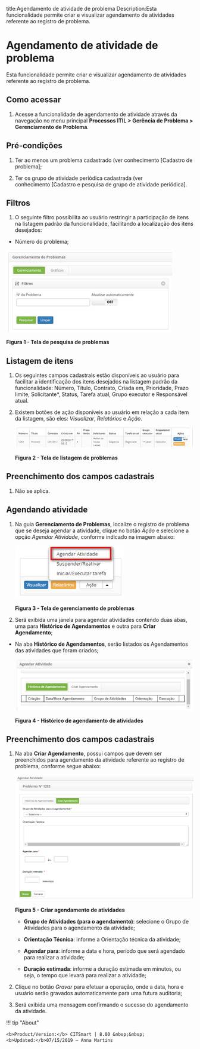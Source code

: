 title:Agendamento de atividade de problema
Description:Esta funcionalidade permite criar e visualizar agendamento de atividades referente ao registro de problema.

# Agendamento de atividade de problema

Esta funcionalidade permite criar e visualizar agendamento de atividades
referente ao registro de problema.

Como acessar
------------

1.  Acesse a funcionalidade de agendamento de atividade através da navegação no
    menu principal **Processos ITIL > Gerência de Problema > Gerenciamento de Problema**.

Pré-condições
-------------

1.  Ter ao menos um problema cadastrado (ver conhecimento [Cadastro de
    problema];

2.  Ter os grupo de atividade periódica cadastrada (ver conhecimento [Cadastro e
    pesquisa de grupo de atividade periódica].

Filtros
-------

1.  O seguinte filtro possibilita ao usuário restringir a participação de itens
    na listagem padrão da funcionalidade, facilitando a localização dos itens
    desejados:

   -  Número do problema;

   ![Criar](images/schedule-activity-1.png)

   **Figura 1 - Tela de pesquisa de problemas**

Listagem de itens
-----------------

1.  Os seguintes campos cadastrais estão disponíveis ao usuário para facilitar a
    identificação dos itens desejados na listagem padrão da
    funcionalidade: Número, Título, Contrato, Criada em, Prioridade, Prazo
    limite, Solicitante*, Status, Tarefa atual, Grupo
    executor e Responsável atual.

2.  Existem botões de ação disponíveis ao usuário em relação a cada item da
    listagem, são eles: *Visualizar*, *Relatórios* e *Ação*.

    ![Criar](images/schedule-activity-2.png)

    **Figura 2 - Tela de listagem de problemas**

Preenchimento dos campos cadastrais
-----------------------------------

1.  Não se aplica.

Agendando atividade
-------------------

1.  Na guia **Gerenciamento de Problemas**, localize o registro de problema que
    se deseja agendar a atividade, clique no botão *Ação* e selecione a
    opção *Agendar Atividade*, conforme indicado na imagem abaixo:

    ![Criar](images/schedule-activity-3.png)

    **Figura 3 - Tela de gerenciamento de problemas**

1.  Será exibida uma janela para agendar atividades contendo duas abas, uma
    para **Histórico de Agendamentos** e outra para **Criar Agendamento**;

-   Na aba **Histórico de Agendamentos**, serão listados os Agendamentos das
    atividades que foram criados;

    ![Criar](images/schedule-activity-4.png)

    **Figura 4 - Histórico de agendamento de atividades**

Preenchimento dos campos cadastrais
-----------------------------------

1.  Na aba **Criar Agendamento**, possui campos que devem ser preenchidos para
    agendamento da atividade referente ao registro de problema, conforme segue
    abaixo:

    ![Criar](images/schedule-activity-5.png)

    **Figura 5 - Criar agendamento de atividades**

    -  **Grupo de Atividades (para o agendamento)**: selecione o Grupo de
    Atividades para o agendamento da atividade;

    -  **Orientação Técnica**: informe a Orientação técnica da atividade;

    -  **Agendar para**: informe a data e hora, período que será agendado para
    realizar a atividade;

    -  **Duração estimada**: informe a duração estimada em minutos, ou seja, o
    tempo que levará para realizar a atividade;

1.  Clique no botão *Gravar* para efetuar a operação, onde a data, hora e
    usuário serão gravados automaticamente para uma futura auditoria;

2.  Será exibida uma mensagem confirmando o sucesso do agendamento da atividade.

!!! tip "About"

    <b>Product/Version:</b> CITSmart | 8.00 &nbsp;&nbsp;
    <b>Updated:</b>07/15/2019 – Anna Martins
